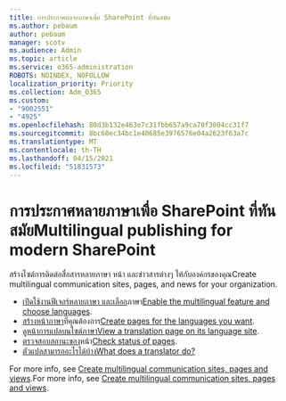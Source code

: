 ```yaml
---
title: การประกาศหลายภาษาเพื่อ SharePoint ที่ทันสมัย
ms.author: pebaum
author: pebaum
manager: scotv
ms.audience: Admin
ms.topic: article
ms.service: o365-administration
ROBOTS: NOINDEX, NOFOLLOW
localization_priority: Priority
ms.collection: Adm_O365
ms.custom:
- "9002551"
- "4925"
ms.openlocfilehash: 80d3b132e463e7c31fbb657a9ca70f3004cc31f7
ms.sourcegitcommit: 8bc60ec34bc1e40685e3976576e04a2623f63a7c
ms.translationtype: MT
ms.contentlocale: th-TH
ms.lasthandoff: 04/15/2021
ms.locfileid: "51831573"
---
```

# <a name="multilingual-publishing-for-modern-sharepoint"></a><span data-ttu-id="ef647-102">การประกาศหลายภาษาเพื่อ SharePoint ที่ทันสมัย</span><span class="sxs-lookup"><span data-stu-id="ef647-102">Multilingual publishing for modern SharePoint</span></span>

<span data-ttu-id="ef647-103">สร้างไซต์การติดต่อสื่อสารหลายภาษา หน้า และข่าวสารต่างๆ ให้กับองค์กรของคุณ</span><span class="sxs-lookup"><span data-stu-id="ef647-103">Create multilingual communication sites, pages, and news for your organization.</span></span>

- <span data-ttu-id="ef647-104">[เปิดใช้งานฟีเจอร์หลายภาษา และเลือก](https://support.office.com/article/create-multilingual-communication-sites-pages-and-news-2bb7d610-5453-41c6-a0e8-6f40b3ed750c#bkmk_enable)ภาษา</span><span class="sxs-lookup"><span data-stu-id="ef647-104">[Enable the multilingual feature and choose languages](https://support.office.com/article/create-multilingual-communication-sites-pages-and-news-2bb7d610-5453-41c6-a0e8-6f40b3ed750c#bkmk_enable).</span></span>
- <span data-ttu-id="ef647-105">[สร้างหน้าภาษา](https://support.office.com/article/create-multilingual-communication-sites-pages-and-news-2bb7d610-5453-41c6-a0e8-6f40b3ed750c#bkmk_create)ที่คุณต้องการ</span><span class="sxs-lookup"><span data-stu-id="ef647-105">[Create pages for the languages you want](https://support.office.com/article/create-multilingual-communication-sites-pages-and-news-2bb7d610-5453-41c6-a0e8-6f40b3ed750c#bkmk_create).</span></span>
- <span data-ttu-id="ef647-106">[ดูหน้าการแปลบนไซต์ภาษา](https://support.office.com/article/create-multilingual-communication-sites-pages-and-news-2bb7d610-5453-41c6-a0e8-6f40b3ed750c#bkmk_view)</span><span class="sxs-lookup"><span data-stu-id="ef647-106">[View a translation page on its language site](https://support.office.com/article/create-multilingual-communication-sites-pages-and-news-2bb7d610-5453-41c6-a0e8-6f40b3ed750c#bkmk_view).</span></span>
- <span data-ttu-id="ef647-107">[ตรวจสอบสถานะของ](https://support.office.com/article/create-multilingual-communication-sites-pages-and-news-2bb7d610-5453-41c6-a0e8-6f40b3ed750c#bkmk_checkstatus)หน้า</span><span class="sxs-lookup"><span data-stu-id="ef647-107">[Check status of pages](https://support.office.com/article/create-multilingual-communication-sites-pages-and-news-2bb7d610-5453-41c6-a0e8-6f40b3ed750c#bkmk_checkstatus).</span></span>
- [<span data-ttu-id="ef647-108">ตัวแปลสามารถอะไรได้บ้าง</span><span class="sxs-lookup"><span data-stu-id="ef647-108">What does a translator do?</span></span>](https://support.office.com/article/create-multilingual-communication-sites-pages-and-news-2bb7d610-5453-41c6-a0e8-6f40b3ed750c#bkmk_translators)

<span data-ttu-id="ef647-109">For more info, see [Create multilingual communication sites, pages and views](https://support.office.com/article/create-multilingual-communication-sites-pages-and-news-2bb7d610-5453-41c6-a0e8-6f40b3ed750c).</span><span class="sxs-lookup"><span data-stu-id="ef647-109">For more info, see [Create multilingual communication sites, pages and views](https://support.office.com/article/create-multilingual-communication-sites-pages-and-news-2bb7d610-5453-41c6-a0e8-6f40b3ed750c).</span></span>
